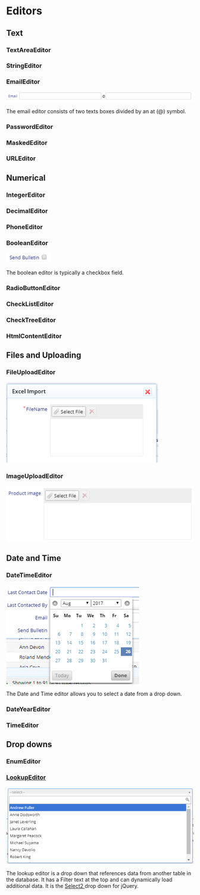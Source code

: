 # Editors

## Text

### TextAreaEditor

### StringEditor

### EmailEditor

![](/assets/email.png)

The email editor consists of two texts boxes divided by an at \(@\) symbol.

### PasswordEditor

### MaskedEditor

### URLEditor

### 

## Numerical

### IntegerEditor

### DecimalEditor

### PhoneEditor

### BooleanEditor

![](/assets/bool.png)

The boolean editor is typically a checkbox field.

### RadioButtonEditor

### CheckListEditor

### CheckTreeEditor

### HtmlContentEditor

## Files and Uploading

### FileUploadEditor

![](/assets/fileupload.png)

### ImageUploadEditor

![](/assets/filesel.png)

## Date and Time

### DateTimeEditor

![](/assets/date.png)

The Date and Time editor allows you to select a date from a drop down.

### DateYearEditor

### TimeEditor

## Drop downs

### EnumEditor

### [LookupEditor](/lookup-editors.md)

![](/assets/lookup.png)

The lookup editor is a drop down that references data from another table in the database. It has a Filter text at the top and can dynamically load additional data. It is the [Select2 ](http://select2.github.io/select2/)drop down for jQuery.

### 

### 



